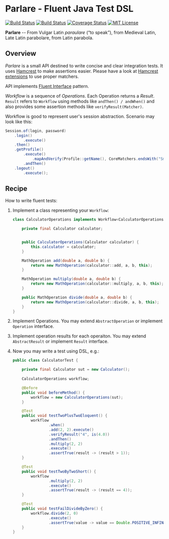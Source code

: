 # Parlare - Fluent Java Test DSL

[![Build Status](https://travis-ci.org/kpavlov/parlare.png?branch=master)](https://travis-ci.org/kpavlov/parlare) [![Build Status](https://drone.io/github.com/kpavlov/parlare/status.png)](https://drone.io/github.com/kpavlov/parlare/latest) [![Coverage Status](https://img.shields.io/codecov/c/github/kpavlov/parlare.svg)](https://codecov.io/github/kpavlov/parlare) [![MIT License](http://img.shields.io/badge/license-MIT-green.svg)](https://github.com/kpavlov/parlare/blob/master/LICENSE)

**Parlare** -- From Vulgar Latin *paraulare* ‎(“to speak”), from Medieval Latin, Late Latin parabolare, from Latin parabola.

## Overview

*Parlare* is a small API destined to write concise and clear integration tests.
 It uses [Hamcrest](http://hamcrest.org/JavaHamcrest) to make assertions easier. Please have a look at [Hamcrest extensions](https://github.com/hamcrest/JavaHamcrest/wiki/Related-Projects) to use proper matchers.

API implements [Fluent Interface](https://en.wikipedia.org/wiki/Fluent_interface) pattern.

*Workflow* is a sequence of *Operations*. Each Operation returns a *Result*.
`Result` refers to `Workflow` using methods like `andThen() / andWhen()` and also provides some assertion methods like `verifyResult(Matcher)`.

Workflow is good to represent user's session abstraction. Scenario may look like this:
```java
Session.of(login, password)
    .login()
        .execute()
    .then()
    .getProfile()
        .execute()
            .mapAndVerify(Profile::getName(), CoreMatchers.endsWith("Smith"))
        .andThen()
    .logout()
        .execute();
```

## Recipe

How to write fluent tests:

1. Implement a class representing your `Workflow`:
    
    ```java
    class CalculatorOperations implements Workflow<CalculatorOperations> {
    
        private final Calculator calculator;
    
    
        public CalculatorOperations(Calculator calculator) {
            this.calculator = calculator;
        }
    
        MathOperation add(double a, double b) {
            return new MathOperation(calculator::add, a, b, this);
        }
    
        MathOperation multiply(double a, double b) {
            return new MathOperation(calculator::multiply, a, b, this);
        }
    
        public MathOperation divide(double a, double b) {
            return new MathOperation(calculator::divide, a, b, this);
        }
    }
    ```
2. Implement Operations. You may extend `AbstractOperation`  or implement `Operation` interface.
3. Implement operation results for each operaiton. You may extend `AbstractResult` or implement `Result` interface.
4. Now you may write a test using DSL, e.g.:

    ```java
    public class CalculatorTest {
    
        private final Calculator sut = new Calculator();
        
        CalculatorOperations workflow;
    
        @Before
        public void beforeMethod() {
            workflow = new CalculatorOperations(sut);
        }
    
        @Test
        public void testTwoPlusTwoEloquent() {
            workflow
                    .when()
                    .add(2, 2).execute()
                    .verifyResult("4", is(4.0))
                    .andThen()
                    .multiply(2, 2)
                    .execute()
                    .assertTrue(result -> (result > 1));
        }
    
        @Test
        public void testTwoByTwoShort() {
            workflow
                    .multiply(2, 2)
                    .execute()
                    .assertTrue(result -> (result == 4));
        }
    
        @Test
        public void testFailDivideByZero() {
            workflow.divide(2, 0)
                    .execute()
                    .assertTrue(value -> value == Double.POSITIVE_INFINITY);
        }
    }
    ```